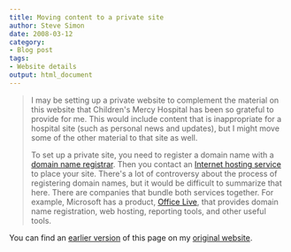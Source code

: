 ```yaml
---
title: Moving content to a private site
author: Steve Simon
date: 2008-03-12
category:
- Blog post
tags:
- Website details
output: html_document
---
```

> I may be setting up a private website to complement the material on
> this website that Children\'s Mercy Hospital has been so grateful to
> provide for me. This would include content that is inappropriate for a
> hospital site (such as personal news and updates), but I might move
> some of the other material to that site as well.
>
> To set up a private site, you need to register a domain name with a
> [domain name
> registrar](http://en.wikipedia.org/wiki/Domain_name_registrar). Then
> you contact an [Internet hosting
> service](http://en.wikipedia.org/wiki/Internet_hosting_services) to
> place your site. There\'s a lot of controversy about the process of
> registering domain names, but it would be difficult to summarize that
> here. There are companies that bundle both services together. For
> example, Microsoft has a product, [Office
> Live](http://www.officelive.com/), that provides domain name
> registration, web hosting, reporting tools, and other useful tools.

You can find an [earlier version](http://www.pmean.com/08/MovingContent.html) of this page on my [original website](http://www.pmean.com/original_site.html).
